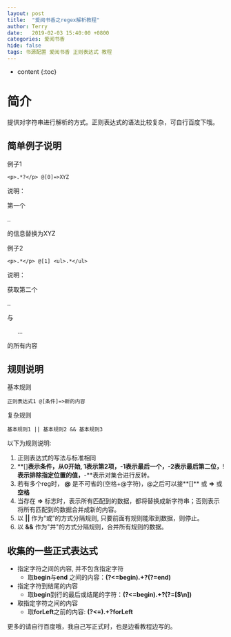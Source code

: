 ```yaml
---
layout: post
title:  "爱阅书香之regex解析教程"
author: Terry
date:   2019-02-03 15:40:00 +0800
categories: 爱阅书香
hide: false
tags: 书源配置 爱阅书香 正则表达式 教程
---
```

 
* content
{:toc}


# 简介
提供对字符串进行解析的方式。正则表达式的语法比较复杂，可自行百度下哦。





## 简单例子说明

例子1
```
<p>.*?</p> @[0]=>XYZ
```
说明：

第一个<p>..</p>的信息替换为XYZ


例子2
```
<p>.*</p> @[1] <ul>.*</ul>
```
说明：

获取第二个<p>..</p>与<ul>...</ul>的所有内容


## 规则说明

基本规则
```
正则表达式1 @[条件]=>新的内容
```

复杂规则
```
基本规则1 || 基本规则2 && 基本规则3 
```

以下为规则说明:
1. 正则表达式的写法与标准相同
2. **[]**表示条件，从0开始, 1表示第2项，-1表示最后一个，-2表示最后第二位，**!**表示排除指定位置的值，**-**表示对集合进行反转。
3. 若有多个reg时，<strong> @</strong> 是不可省的(空格+@字符)，@之后可以接**[]** 或 **=>** 或 **空格**
4. 当存在 **=>** 标志时，表示所有匹配到的数据，都将替换成新字符串；否则表示将所有匹配到的数据合并成新的内容。
5. 以 <strong>||</strong> 作为“或”的方式分隔规则, 只要前面有规则能取到数据，则停止。
6. 以 **&&** 作为"并"的方式分隔规则，合并所有规则的数据。


## 收集的一些正式表达式
* 指定字符之间的内容, 并不包含指定字符
    * 取**begin**与**end** 之间的内容：**(?<=begin).+?(?=end)**
* 指定字符到结尾的内容
    * 取**begin**到行的最后或结尾的字符：**(?<=begin).+?(?=[$\n])**
* 取指定字符之间的内容
    * 取**forLeft**之前的内容: **(?<=).+?forLeft**

更多的请自行百度哦，我自己写正式时，也是边看教程边写的。
